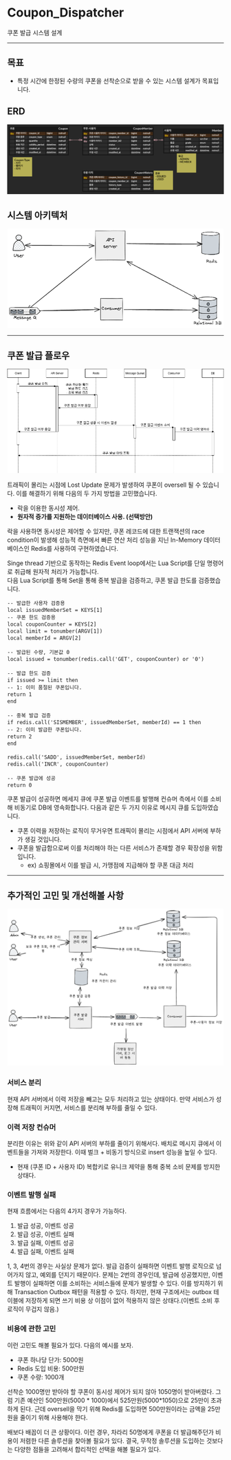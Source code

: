 # Coupon_Dispatcher
쿠폰 발급 시스템 설계
***
  
## 목표
- 특정 시간에 한정된 수량의 쿠폰을 선착순으로 받을 수 있는 시스템 설계가 목표입니다.

## ERD
![ERD](./img/erd.png)

## 시스템 아키텍처
![아키텍처](./img/sysarch.png)

---
## 쿠폰 발급 플로우
![시퀸스](./img/coupon_sequence.png)

트래픽이 몰리는 시점에 Lost Update 문제가 발생하여 쿠폰이 oversell 될 수 있습니다. 이를 해결하기 위해 다음의 두 가지 방법을 고민했습니다.
- 락을 이용한 동시성 제어.
- **원자적 증가를 지원하는 데이터베이스 사용. (선택방안)**

락을 사용하면 동시성은 제어할 수 있지만, 쿠폰 레코드에 대한 트랜잭션의 race condition이 발생해 성능적 측면에서
빠른 연산 처리 성능을 지닌 In-Memory 데이터베이스인 Redis를 사용하여 구현하였습니다.

Singe thread 기반으로 동작하는 Redis Event loop에서는 Lua Script를 단일 명령어로 취급해 원자적 처리가 가능합니다.<br>
다음 Lua Script를 통해 Set을 통해 중복 발급을 검증하고, 쿠폰 발급 한도를 검증했습니다.
~~~
-- 발급한 사용자 검증용
local issuedMemberSet = KEYS[1]
-- 쿠폰 한도 검증용
local couponCounter = KEYS[2]
local limit = tonumber(ARGV[1])
local memberId = ARGV[2]
			
-- 발급된 수량, 기본값 0
local issued = tonumber(redis.call('GET', couponCounter) or '0')
	
-- 발급 한도 검증
if issued >= limit then 
-- 1: 이미 품절된 쿠폰입니다.
return 1
end
	
-- 중복 발급 검증
if redis.call('SISMEMBER', issuedMemberSet, memberId) == 1 then 
-- 2: 이미 발급한 쿠폰입니다.
return 2
end
	
redis.call('SADD', issuedMemberSet, memberId)
redis.call('INCR', couponCounter)
	
-- 쿠폰 발급에 성공
return 0
~~~

쿠폰 발급이 성공하면 메세지 큐에 쿠폰 발급 이벤트를 발행해 컨슈머 측에서 이를 소비해 비동기로 DB에 영속화합니다. 다음과 같은 두 가지 이유로
메시지 큐를 도입하였습니다.
- 쿠폰 이력을 저장하는 로직이 무거우면 트래픽이 몰리는 시점에서 API 서버에 부하가 생길 것입니다.
- 쿠폰을 발급함으로써 이를 처리해야 하는 다른 서비스가 존재할 경우 확장성을 위함입니다.
  - ex) 쇼핑몰에서 이를 발급 시, 가맹점에 지급해야 할 쿠폰 대금 처리

---

## 추가적인 고민 및 개선해볼 사항

![발전 버젼](./img/adv_arch.png)

### 서비스 분리
현재 API 서버에서 이력 저장을 빼고는 모두 처리하고 있는 상태이다. 만약 서비스가 성장해 트래픽이 커지면, 서비스를 분리해 부하를 줄일 수 있다.

### 이력 저장 컨슈머
분리한 이유는 위와 같이 API 서버의 부하를 줄이기 위해서다. 배치로 메시지 큐에서 이벤트들을 가져와 저장한다. 이때 벌크 + 비동기 방식으로 insert
성능을 높일 수 있다.
- 현재 (쿠폰 ID + 사용자 ID) 복합키로 유니크 제약을 통해 중복 소비 문제를 방지한 상태다. 

### 이벤트 발행 실패
현재 흐름에서는 다음의 4가지 경우가 가능하다.
1. 발급 성공, 이벤트 성공
2. 발급 성공, 이벤트 실패 
3. 발급 실패, 이벤트 성공 
4. 발급 실패, 이벤트 실패

1, 3, 4번의 경우는 사실상 문제가 없다. 발급 검증이 실패하면 이벤트 발행 로직으로 넘어가지 않고, 예외를 던지기 때문이다. 문제는 2번의 경우인데,
발급에 성공했지만, 이벤트 발행이 실패하면 이를 소비하는 서비스들에 문제가 발생할 수 있다. 이를 방지하기 위해 Transaction Outbox 패턴을 적용할 수 있다.
하지만, 현재 구조에서는 outbox 테이블에 저장하게 되면 쓰기 비용 상 이점이 없어 적용하지 않은 상태다.(이벤트 소비 후 로직이 무겁지 않음.)

### 비용에 관한 고민
이런 고민도 해볼 필요가 있다. 다음의 예시를 보자.
- 쿠폰 하나당 단가: 5000원
- Redis 도입 비용: 500만원
- 쿠폰 수량: 1000개

선착순 1000명만 받아야 할 쿠폰이 동시성 제어가 되지 않아 1050명이 받아버렸다. 그럼 기존 예산인 500만원(5000 * 1000)에서 
525만원(5000*1050)으로 25만이 초과하게 된다. 근데 oversell을 막기 위해 Redis를 도입하면 500만원이라는 금액을 25만원을 줄이기 위해 사용해야 한다.

배보다 배꼽이 더 큰 상황이다. 이런 경우, 차라리 50명에게 쿠폰을 더 발급해주던가 비용이 저렴한 다른 솔루션을 찾아볼 필요가 있다. 결국, 무작정
솔루션을 도입하는 것보다는 다양한 점들을 고려해서 합리적인 선택을 해볼 필요가 있다.
